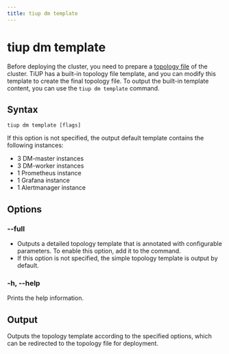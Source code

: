 ```yaml
---
title: tiup dm template
---
```


# tiup dm template

Before deploying the cluster, you need to prepare a [topology file](/tiup/tiup-cluster-topology-reference.md) of the cluster. TiUP has a built-in topology file template, and you can modify this template to create the final topology file. To output the built-in template content, you can use the `tiup dm template` command.

## Syntax

```shell
tiup dm template [flags]
```

If this option is not specified, the output default template contains the following instances:

- 3 DM-master instances
- 3 DM-worker instances
- 1 Prometheus instance
- 1 Grafana instance
- 1 Alertmanager instance

## Options

### --full

- Outputs a detailed topology template that is annotated with configurable parameters. To enable this option, add it to the command.
- If this option is not specified, the simple topology template is output by default. 

### -h, --help

Prints the help information.

## Output

Outputs the topology template according to the specified options, which can be redirected to the topology file for deployment.
